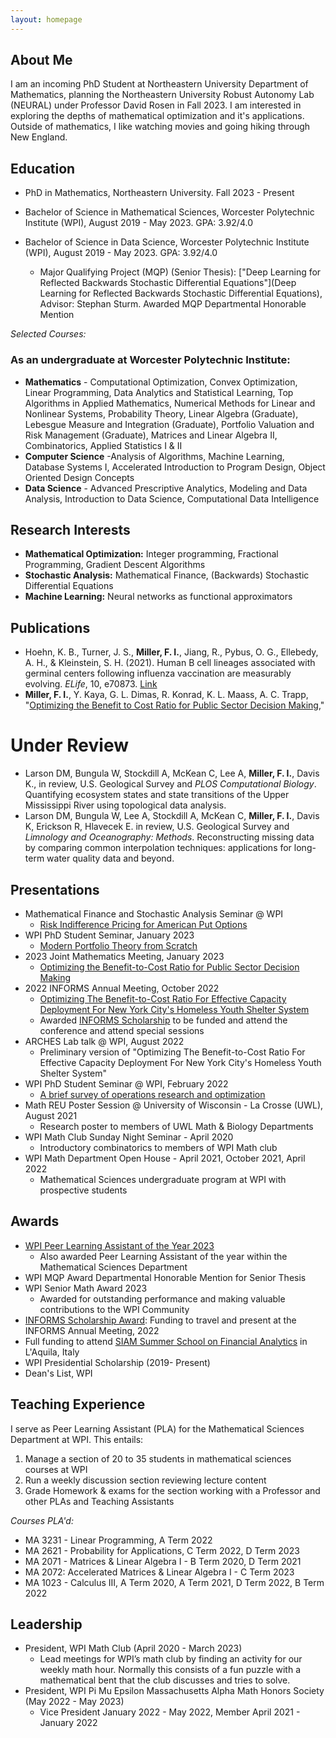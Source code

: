 ```yaml
---
layout: homepage
---
```


## About Me

I am an incoming PhD Student at Northeastern University Department of Mathematics, planning the Northeastern University Robust Autonomy Lab (NEURAL) under Professor David Rosen in Fall 2023. I am interested in exploring the depths of mathematical optimization and it's applications. Outside of mathematics, I like watching movies and going hiking through New England.

## Education
- PhD in Mathematics, Northeastern University. Fall 2023 - Present

- Bachelor of Science in Mathematical Sciences, Worcester Polytechnic Institute (WPI), August 2019 - May 2023. GPA: 3.92/4.0
- Bachelor of Science in Data Science, Worcester Polytechnic Institute (WPI), August 2019 - May 2023. GPA: 3.92/4.0
	- Major Qualifying Project (MQP) (Senior Thesis): ["Deep Learning for Reflected Backwards Stochastic Differential Equations"](Deep Learning for Reflected Backwards Stochastic Differential Equations), Advisor: Stephan Sturm. Awarded MQP Departmental Honorable Mention




*Selected Courses:*

### As an undergraduate at Worcester Polytechnic Institute:

- **Mathematics** - Computational Optimization, Convex Optimization, Linear Programming, Data Analytics and Statistical Learning, Top Algorithms in Applied Mathematics, Numerical Methods for Linear and Nonlinear Systems, Probability Theory,  Linear Algebra (Graduate), Lebesgue Measure and Integration (Graduate), Portfolio Valuation and Risk Management (Graduate), Matrices and Linear Algebra II, Combinatorics, Applied Statistics I & II
- **Computer Science** -Analysis of Algorithms, Machine Learning, Database Systems I, Accelerated Introduction to Program Design, Object Oriented Design Concepts
- **Data Science** -  Advanced Prescriptive Analytics, Modeling and Data Analysis, Introduction to Data Science, Computational Data Intelligence


## Research Interests

- **Mathematical Optimization:** Integer programming, Fractional Programming, Gradient Descent Algorithms
- **Stochastic Analysis:** Mathematical Finance, (Backwards) Stochastic Differential Equations
- **Machine Learning:** Neural networks as functional approximators


## Publications
- Hoehn, K. B., Turner, J. S., **Miller, F. I.**, Jiang, R., Pybus, O. G., Ellebedy, A. H., & Kleinstein, S. H. (2021). Human B cell lineages associated with germinal centers following influenza vaccination are measurably evolving. *ELife*, 10, e70873. [Link](https://doi.org/10.7554/eLife.70873)
- **Miller, F. I.**, Y. Kaya, G. L. Dimas, R. Konrad, K. L. Maass, A. C. Trapp, "[Optimizing the Benefit to Cost Ratio for Public Sector Decision Making](https://arxiv.org/abs/2212.04534),"

# Under Review
- Larson DM, Bungula W, Stockdill A, McKean C, Lee A, **Miller, F. I.**, Davis K., in review, U.S. Geological Survey and *PLOS Computational Biology*. Quantifying ecosystem states and state transitions of the Upper Mississippi River using topological data analysis.  
- Larson DM, Bungula W, Lee A, Stockdill A, McKean C, **Miller, F. I.**, Davis K, Erickson R, Hlavecek E. in review, U.S. Geological Survey and *Limnology and Oceanography: Methods*. Reconstructing missing data by comparing common interpolation techniques: applications for long-term water quality data and beyond.  


## Presentations

- Mathematical Finance and Stochastic Analysis Seminar @ WPI
	- [Risk Indifference Pricing for American Put Options](https://www.wpi.edu/news/calendar/events/mathematical-sciences-department-financial-math-seminar-frederick-miller-wpi-student-risk)
- WPI PhD Student Seminar, January 2023
	- [Modern Portfolio Theory from Scratch](https://sites.google.com/view/wpi-math-studentseminar/past-talks?authuser=0)
- 2023 Joint Mathematics Meeting, January 2023
 	- [Optimizing the Benefit-to-Cost Ratio for Public Sector Decision Making](https://meetings.ams.org/math/jmm2023/meetingapp.cgi/Paper/22848)
- 2022 INFORMS Annual Meeting, October 2022
	- [Optimizing The Benefit-to-Cost Ratio For Effective Capacity Deployment For New York City's Homeless Youth Shelter System](https://www.abstractsonline.com/pp8/#!/10693/presentation/6979)
	- Awarded [INFORMS Scholarship](https://www.informs.org/Recognizing-Excellence/Scholarships/INFORMS-Scholarship) to be funded and attend the conference and attend special sessions
- ARCHES Lab talk @ WPI, August 2022
	- Preliminary version of "Optimizing The Benefit-to-Cost Ratio For Effective Capacity Deployment For New York City's Homeless Youth Shelter System"
- WPI PhD Student Seminar @ WPI, February 2022
	- [A brief survey of operations research and optimization](https://sites.google.com/view/wpi-math-studentseminar/past-talks?authuser=0)
- Math REU Poster Session @ University of Wisconsin - La Crosse (UWL), August 2021
	- Research poster to members of UWL Math & Biology Departments
- WPI Math Club Sunday Night Seminar - April 2020
	- Introductory combinatorics to members of WPI Math club
- WPI Math Department Open House - April 2021, October 2021, April 2022
	- Mathematical Sciences undergraduate program at WPI with prospective students

## Awards
- [WPI Peer Learning Assistant of the Year 2023](https://www.wpi.edu/news/announcements/peer-learning-assistants-honored-student-recognition-awards-ceremony-0#:~:text=The%202023%20Peer%20Learning%20Assistant,Sciences%20Department%20for%20several%20years.)
	- Also awarded Peer Learning Assistant of the year within the Mathematical Sciences Department
- WPI MQP Award Departmental Honorable Mention for Senior Thesis
- WPI Senior Math Award 2023
	- Awarded for outstanding performance and making valuable contributions to the WPI Community
- [INFORMS Scholarship Award](https://www.informs.org/Recognizing-Excellence/Scholarships/INFORMS-Scholarship): Funding to travel and present at the INFORMS Annual Meeting, 2022
- Full funding to attend [SIAM Summer School on Financial Analytics](https://siam2022.gssi.it/) in L'Aquila, Italy
- WPI Presidential Scholarship (2019- Present)
- Dean's List, WPI

## Teaching Experience
I serve as Peer Learning Assistant (PLA) for the Mathematical Sciences Department at WPI. This entails:
1. Manage a section of 20 to 35 students in mathematical sciences courses at WPI
2. Run a weekly discussion section reviewing lecture content
3. Grade Homework & exams for the section working with a Professor and other PLAs and Teaching Assistants

*Courses PLA'd:*
- MA 3231 - Linear Programming, A Term 2022
- MA 2621 - Probability for Applications, C Term 2022, D Term 2023
- MA 2071 - Matrices & Linear Algebra I - B Term 2020, D Term 2021
- MA 2072: Accelerated Matrices & Linear Algebra I - C Term 2023
- MA 1023 - Calculus III, A Term 2020, A Term 2021, D Term 2022, B Term 2022


## Leadership
- President, WPI Math Club (April 2020 - March 2023)
	- Lead meetings for WPI’s math club by finding an activity for our weekly math hour. Normally this consists of a fun puzzle with a mathematical bent that the club discusses and tries to solve.
- President, WPI Pi Mu Epsilon Massachusetts Alpha Math Honors Society (May 2022 - May 2023)
	 - Vice President January 2022 - May 2022, Member April 2021 - January 2022
